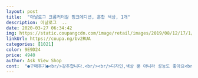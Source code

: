 ```yaml
---
layout: post 
title:  "아날로그 크롬커터칼 핑크에디션, 혼합 색상, 1개" 
description: 아날로그  ..
date: 2020-03-27 06:34:42 
img: https://static.coupangcdn.com/image/retail/images/2019/08/12/17/1/2a531c56-9ab3-4ea4-837a-945d9b8348b3.jpg 
linkUrl: https://coupa.ng/bv2RUA 
categories: [1021] 
color: 9E9D24 
price: 4940 
author: Ask View Shop 
cont:  "●구매후기●<br/>강추합니다.<br/><br/>디자인,색상 뿐 아니라 성능도 좋아요<br/>색깔도 엄청괜찮았고 커터심이 30°라 엄청 뾰죡해서 스윽하면 잘 잘리고 예리해서 좋아요!뒤에 받침?때문에 안정적이구 비싼값하네요 좋습니다 사진과같이 심플해서 하트스티커 하나 붙혔는데 확사네요 너무 좋습니다<br/>원래 핑크색상을 좋아하는데 파스텔톤 핑크색이라 보자마자 찜했답니다.<br/><br/>커터칼 색상이 너~~~~무 이뻐요<br/>흰색을 3개월간 써본결과 상당히 괜찬습니다.<br/> 다만 끝에 흔들림을 잡아주는 금속 부분이 그리 단단하지 않아서 큰힘을 받으면 휘지만 그정도는 잘 눌러주면 어느정도 복원이 됩니다.<br/><br/>강추합니다.<br/><br/>디자인,색상 뿐 아니라 성능도 좋아요<br/>색깔도 엄청괜찮았고 커터심이 30°라 엄청 뾰죡해서 스윽하면 잘 잘리고 예리해서 좋아요!뒤에 받침?때문에 안정적이구 비싼값하네요 좋습니다 사진과같이 심플해서 하트스티커 하나 붙혔는데 확사네요 너무 좋습니다<br/>원래 핑크색상을 좋아하는데 파스텔톤 핑크색이라 보자마자 찜했답니다.<br/><br/>커터칼 색상이 너~~~~무 이뻐요<br/>흰색을 3개월간 써본결과 상당히 괜찬습니다.<br/> 다만 끝에 흔들림을 잡아주는 금속 부분이 그리 단단하지 않아서 큰힘을 받으면 휘지만 그정도는 잘 눌러주면 어느정도 복원이 됩니다.<br/><br/>" 
---
```

